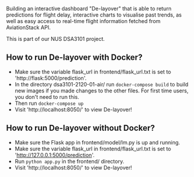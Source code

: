 Building an interactive dashboard "De-layover" that is able to return predictions for flight delay, interactive charts to visualise past trends, as well as easy access to real-time flight information fetched from AviationStack API.

This is part of our NUS DSA3101 project.

## How to run De-layover with Docker?
* Make sure the variable flask_url in frontend/flask_url.txt is set to 'http://flask:5000/prediction'.
* In the directory dsa3101-2120-01-air/ run ```docker-compose build``` to build new images if you made changes to the other files. For first time users, you don't need to run this.
* Then run ```docker-compose up```
* Visit 'http://localhost:8050/' to view De-layover!

## How to run De-layover without Docker?
* Make sure the Flask app in frontend/model/lm.py is up and running.
* Make sure the variable flask_url in frontend/flask_url.txt is set to 'http://127.0.0.1:5000/prediction'.
* Run ```python app.py``` in the frontend/ directory.
* Visit 'http://localhost:8050/' to view De-layover!

